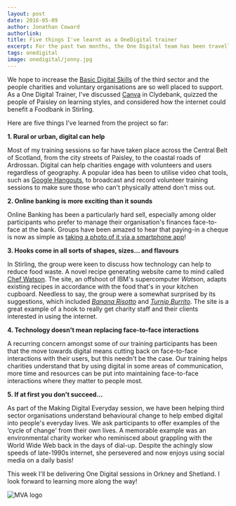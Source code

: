 ```yaml
---
layout: post
date: 2016-05-09
author: Jonathan Coward
authorlink:
title: Five things I've learnt as a OneDigital trainer
excerpt: For the past two months, the One Digital team has been travelling across Scotland to help charities understand the benefits of digital, both for themselves, and for their clients.
tags: onedigital
image: onedigital/jonny.jpg
---
```


We hope to increase the [Basic Digital Skills](https://www.go-on.co.uk/get-involved/basic-digital-skills/) of the third sector and the people charities and voluntary organisations are so well placed to support. As a One Digital Trainer, I've discussed [Canva](https://www.canva.com) in Clydebank, quizzed the people of Paisley on learning styles, and considered how the internet could benefit a Foodbank in Stirling.

Here are five things I've learned from the project so far:

**1. Rural or urban, digital can help**

Most of my training sessions so far have taken place across the Central Belt of Scotland, from the city streets of Paisley, to the coastal roads of Ardrossan. Digital can help charities engage with volunteers and users regardless of geography. A popular idea has been to utilise video chat tools, such as [Google Hangouts](https://hangouts.google.com/), to broadcast and record volunteer training sessions to make sure those who can't physically attend don't miss out.

**2. Online banking is more exciting than it sounds**

Online Banking has been a particularly hard sell, especially among older participants who prefer to manage their organisation's finances face-to-face at the bank. Groups have been amazed to hear that paying-in a cheque is now as simple as [taking a photo of it via a smartphone app](http://www.techworld.com/news/mobile/barlcays-extends-mobile-cheque-imaging-service-android-users-3618421/)!

**3. Hooks come in all sorts of shapes, sizes… and flavours**

In Stirling, the group were keen to discuss how technology can help to reduce food waste. A novel recipe generating website came to mind called [Chef Watson](https://www.ibmchefwatson.com/). The site, an offshoot of IBM's supercomputer *Watson*, adapts existing recipes in accordance with the food that's in your kitchen cupboard. Needless to say, the group were a somewhat surprised by its suggestions, which included *[Banana Risotto](https://www.ibmchefwatson.com/recipe/a2cf7678-846e-4f6e-8409-05873c4bcaaa)* and *[Turnip Burrito](https://www.ibmchefwatson.com/tupler#recipe%2F1182-0885-02721-01084%2F%2F17022%2F%2F2777-2039-1084-1182-486-885-3941-3361-2721-3977-6129-25%2F1472%2F0)*. The site is a great example of a hook to really get charity staff and their clients interested in using the internet.

**4. Technology doesn't mean replacing face-to-face interactions**

A recurring concern amongst some of our training participants has been that the move towards digital means cutting back on face-to-face interactions with their users, but this needn't be the case. Our training helps charities understand that by using digital in some areas of communication, more time and resources can be put into maintaining face-to-face interactions where they matter to people most.

**5. If at first you don't succeed…**

As part of the Making Digital Everyday session, we have been helping third sector organisations understand behavioural change to help embed digital into people's everyday lives. We ask participants to offer examples of the ‘cycle of change' from their own lives. A memorable example was an environmental charity worker who reminisced about grappling with the World Wide Web back in the days of dial-up. Despite the achingly slow speeds of late-1990s internet, she persevered and now enjoys using social media on a daily basis!

This week I'll be delivering One Digital sessions in Orkney and Shetland. I look forward to learning more along the way!

<img src="http://www.scvo.org.uk/wp-content/uploads/2016/04/MVA-300x117.jpg" alt="MVA logo" />
